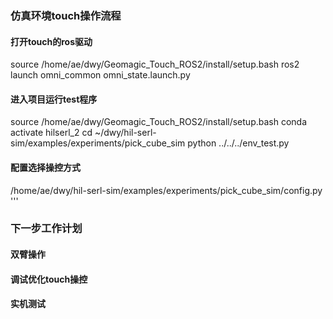 
### 仿真环境touch操作流程

#### 打开touch的ros驱动
source /home/ae/dwy/Geomagic_Touch_ROS2/install/setup.bash
ros2 launch omni_common omni_state.launch.py

#### 进入项目运行test程序
source /home/ae/dwy/Geomagic_Touch_ROS2/install/setup.bash
conda activate hilserl_2
cd ~/dwy/hil-serl-sim/examples/experiments/pick_cube_sim
python ../../../env_test.py


#### 配置选择操控方式
/home/ae/dwy/hil-serl-sim/examples/experiments/pick_cube_sim/config.py
'''


### 下一步工作计划

#### 双臂操作
#### 调试优化touch操控
#### 实机测试